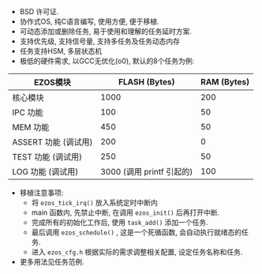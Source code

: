 ﻿- BSD 许可证.
- 协作式OS, 纯C语言编写, 使用方便, 便于移植.
- 可动态添加或删除任务, 易于使用和理解的任务延时方案.
- 支持优先级, 支持信号量, 支持多任务及任务动态内存
- 任务支持HSM, 多层状态机
- 极低的硬件需求, 以GCC无优化(o0), 默认的8个任务为例:

| EZOS模块             | FLASH (Bytes)             | RAM (Bytes) |
| -------------------- | ------------------------- | ----------- |
| 核心模块             | 1000                      | 200         |
| IPC 功能             | 100                       | 50          |
| MEM 功能             | 450                       | 50          |
| ASSERT 功能 (调试用) | 200                       | 0           |
| TEST 功能 (调试用)   | 250                       | 50          |
| LOG 功能 (调试用)    | 3000 (调用 printf 引起的) | 100         |

- 移植注意事项:
  - 将 `ezos_tick_irq()` 放入系统定时中断内
  - main 函数内, 先禁止中断, 在调用 `ezos_init()` 后再打开中断.
  - 完成所有的初始化工作后, 使用 `task_add()` 添加一个任务.
  - 最后调用 `ezos_schedule()` , 这是一个死循函数, 会自动执行就绪态的任务.
  - 进入 `ezos_cfg.h` 根据实际的需求调整相关配置, 设定任务名称和任务.
- 更多用法见任务范例.

